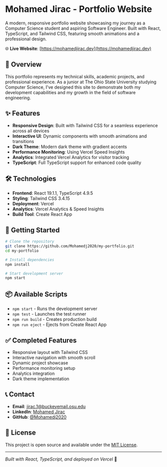 # Mohamed Jirac - Portfolio Website

A modern, responsive portfolio website showcasing my journey as a Computer Science student and aspiring Software Engineer. Built with React, TypeScript, and Tailwind CSS, featuring smooth animations and a professional design.

🌐 **Live Website**: [https://mohamedjirac.dev](https://mohamedjirac.dev)

## 🌟 Overview

This portfolio represents my technical skills, academic projects, and professional experience. As a junior at The Ohio State University studying Computer Science, I've designed this site to demonstrate both my development capabilities and my growth in the field of software engineering.

## ✨ Features

- **Responsive Design**: Built with Tailwind CSS for a seamless experience across all devices
- **Interactive UI**: Dynamic components with smooth animations and transitions
- **Dark Theme**: Modern dark theme with gradient accents
- **Performance Monitoring**: Using Vercel Speed Insights
- **Analytics**: Integrated Vercel Analytics for visitor tracking
- **TypeScript**: Full TypeScript support for enhanced code quality

## 🛠️ Technologies

- **Frontend**: React 19.1.1, TypeScript 4.9.5
- **Styling**: Tailwind CSS 3.4.15
- **Deployment**: Vercel
- **Analytics**: Vercel Analytics & Speed Insights
- **Build Tool**: Create React App

## 🚀 Getting Started

```bash
# Clone the repository
git clone https://github.com/Mohamedj2020/my-portfolio.git
cd my-portfolio

# Install dependencies
npm install

# Start development server
npm start
```

## 📦 Available Scripts

- `npm start` - Runs the development server
- `npm test` - Launches the test runner
- `npm run build` - Creates production build
- `npm run eject` - Ejects from Create React App

## ✅ Completed Features
- Responsive layout with Tailwind CSS
- Interactive navigation with smooth scroll
- Dynamic project showcase
- Performance monitoring setup
- Analytics integration
- Dark theme implementation

## 📞 Contact

- **Email**: jirac.1@buckeyemail.osu.edu
- **LinkedIn**: [Mohamed Jirac](https://www.linkedin.com/in/mohamed-jirac)
- **GitHub**: [@Mohamedj2020](https://github.com/Mohamedj2020)

## 📄 License

This project is open source and available under the [MIT License](LICENSE).

---

*Built with React, TypeScript, and deployed on Vercel* 🚀
